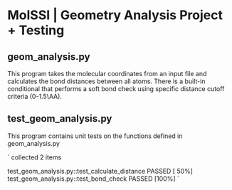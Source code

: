 # MolSSI | Geometry Analysis Project + Testing

## geom_analysis.py

This program takes the molecular coordinates from an input file and calculates the bond distances between all atoms. There is a built-in conditional that performs a soft bond check using specific distance cutoff criteria (0-1.5\\AA).

## test_geom_analysis.py

This program contains unit tests on the functions defined in geom_analysis.py

` collected 2 items

test_geom_analysis.py::test_calculate_distance PASSED                    [ 50%]
test_geom_analysis.py::test_bond_check PASSED                            [100%] `
